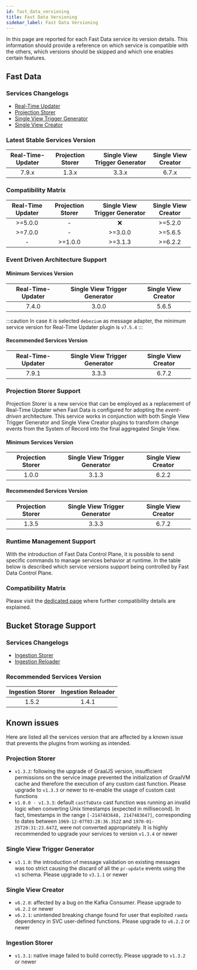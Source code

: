 ```yaml
---
id: fast_data_versioning
title: Fast Data Versioning
sidebar_label: Fast Data Versioning
---
```


In this page are reported for each Fast Data service its version details. This information should provide a reference
on which service is compatible with the others, which versions should be skipped and which one enables certain features.

## Fast Data

### Services Changelogs

- [Real-Time Updater](/runtime-components/plugins/real-time-updater/changelog.md)
- [Projection Storer](/runtime-components/plugins/projection-storer/changelog.md)
- [Single View Trigger Generator](/runtime-components/plugins/single-view-trigger-generator/changelog.md)
- [Single View Creator](/runtime-components/plugins/single-view-creator/changelog.md)

### Latest Stable Services Version

| Real-Time-Updater | Projection Storer | Single View Trigger Generator | Single View Creator |
|:-----------------:|:-----------------:|:-----------------------------:|:-------------------:|
|       7.9.x       |       1.3.x       |             3.3.x             |        6.7.x        |

### Compatibility Matrix

| Real-Time Updater | Projection Storer | Single View Trigger Generator | Single View Creator |
|:-----------------:|:-----------------:|:-----------------------------:|:-------------------:|
|      >=5.0.0      |         -         |               ❌               |       >=5.2.0       |
|      >=7.0.0      |         -         |            >=3.0.0            |       >=5.6.5       |
|         -         |      >=1.0.0      |            >=3.1.3            |       >=6.2.2       |

### Event Driven Architecture Support

#### Minimum Services Version

| Real-Time-Updater | Single View Trigger Generator | Single View Creator |
|:-----------------:|:-----------------------------:|:-------------------:|
|       7.4.0       |             3.0.0             |        5.6.5        |

:::caution
In case it is selected `debezium` as message adapter, the minimum service version for Real-Time Updater plugin
is `v7.5.4`
:::

#### Recommended Services Version

| Real-Time-Updater | Single View Trigger Generator | Single View Creator |
|:-----------------:|:-----------------------------:|:-------------------:|
|       7.9.1       |             3.3.3             |        6.7.2        |

### Projection Storer Support

Projection Storer is a new service that can be employed as a replacement of Real-Time Updater
when Fast Data is configured for adopting the _event-driven_ architecture. This service works in conjunction with both
Single View Trigger Generator and Single View Creator plugins to transform change events from the System of Record into
the final aggregated Single View.

#### Minimum Services Version

| Projection Storer | Single View Trigger Generator | Single View Creator |
|:-----------------:|:-----------------------------:|:-------------------:|
|       1.0.0       |             3.1.3             |        6.2.2        |

#### Recommended Services Version

| Projection Storer | Single View Trigger Generator | Single View Creator |
|:-----------------:|:-----------------------------:|:-------------------:|
|       1.3.5       |             3.3.3             |        6.7.2        |


### Runtime Management Support

With the introduction of Fast Data Control Plane, it is possible to send specific commands to manage services behavior
at runtime. In the table below is described which service versions support being controlled by Fast Data Control Plane.

### Compatibility Matrix

Please visit the [dedicated page](/products/fast_data/runtime_management/compatibility_matrix.md) where further compatibility details are explained.

## Bucket Storage Support

### Services Changelogs

- [Ingestion Storer](/runtime-components/plugins/ingestion-storer/changelog.md)
- [Ingestion Reloader](/runtime-components/plugins/ingestion-reloader/changelog.md)

### Recommended Services Version

| Ingestion Storer | Ingestion Reloader |
|:----------------:|:------------------:|
|      1.5.2       |       1.4.1        |

## Known issues

Here are listed all the services version that are affected by a known issue that prevents the plugins
from working as intended.

### Projection Storer

- `v1.3.2`: following the upgrade of GraalJS version, insufficient permissions on the service image prevented the initialization of GraalVM cache and therefore the execution of any custom cast function.
Please upgrade to `v1.3.3` or newer to re-enable the usage of custom cast functions
- `v1.0.0 - v1.3.3`: default `castToDate` cast function was running an invalid logic when converting Unix timestamps (expected in millisecond).
In fact, timestamps in the range `[-2147483648, 2147483647]`, corresponding to dates between `1969-12-07T03:28:36.352Z` and `1970-01-25T20:31:23.647Z`, were not converted appropriately.
It is highly recommended to upgrade your services to version `v1.3.4` or newer

### Single View Trigger Generator

- `v3.1.0`: the introduction of message validation on existing messages was too strict causing the discard of all the
`pr-update` events using the `v1` schema. Please upgrade to `v3.1.1` or newer

### Single View Creator

- `v6.2.0`: affected by a bug on the Kafka Consumer. Please upgrade to `v6.2.2` or newer
- `v6.2.1`: unintended breaking change found for user that exploited `ramda` dependency in SVC user-defined functions. Please upgrade to `v6.2.2` or newer

### Ingestion Storer

- `v1.3.1`: native image failed to build correctly. Please upgrade to `v1.3.2` or newer
